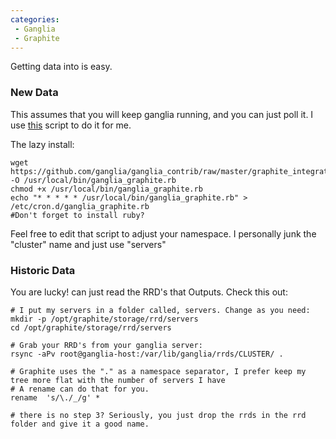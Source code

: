 ```yaml
---
categories:
 - Ganglia
 - Graphite
---
```

Getting <Ganglia> data into <Graphite> is easy.

### New Data

This assumes that you will keep ganglia running, and you can just poll
it. I use
[this](https://github.com/ganglia/ganglia_contrib/blob/master/graphite_integration/ganglia_graphite.rb)
script to do it for me.

The lazy install:

    wget https://github.com/ganglia/ganglia_contrib/raw/master/graphite_integration/ganglia_graphite.rb -O /usr/local/bin/ganglia_graphite.rb
    chmod +x /usr/local/bin/ganglia_graphite.rb
    echo "* * * * * /usr/local/bin/ganglia_graphite.rb" > /etc/cron.d/ganglia_graphite.rb
    #Don't forget to install ruby?

Feel free to edit that script to adjust your namespace. I personally
junk the "cluster" name and just use "servers"

### Historic Data

You are lucky! <Graphite> can just read the RRD's that <Ganglia>
Outputs. Check this out:

    # I put my servers in a folder called, servers. Change as you need:
    mkdir -p /opt/graphite/storage/rrd/servers
    cd /opt/graphite/storage/rrd/servers
     
    # Grab your RRD's from your ganglia server:
    rsync -aPv root@ganglia-host:/var/lib/ganglia/rrds/CLUSTER/ .
     
    # Graphite uses the "." as a namespace separator, I prefer keep my tree more flat with the number of servers I have
    # A rename can do that for you.
    rename  's/\./_/g' *

    # there is no step 3? Seriously, you just drop the rrds in the rrd folder and give it a good name.

